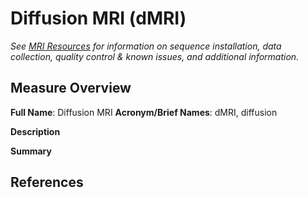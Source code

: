 # Diffusion MRI (dMRI)
*See [MRI Resources](mriprotocols/overview.md) for information on sequence installation, data collection, quality control & known issues, and additional information.*

## Measure Overview
**Full Name**: Diffusion MRI
**Acronym/Brief Names**: dMRI, diffusion

**Description**        


**Summary**     


## References


